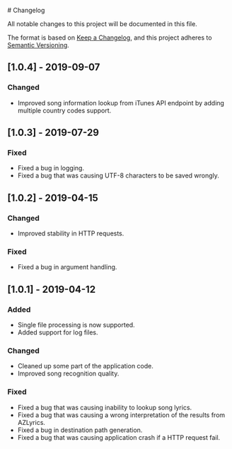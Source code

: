 # Changelog

All notable changes to this project will be documented in this file.

The format is based on [Keep a Changelog](https://keepachangelog.com/en/1.0.0/),
and this project adheres to [Semantic Versioning](https://semver.org/spec/v2.0.0.html).

## [1.0.4] - 2019-09-07

### Changed

- Improved song information lookup from iTunes API endpoint by adding multiple country codes support.

## [1.0.3] - 2019-07-29

### Fixed

- Fixed a bug in logging.
- Fixed a bug that was causing UTF-8 characters to be saved wrongly.

## [1.0.2] - 2019-04-15

### Changed

- Improved stability in HTTP requests.

### Fixed

- Fixed a bug in argument handling.

## [1.0.1] - 2019-04-12

### Added

- Single file processing is now supported.
- Added support for log files.

### Changed

- Cleaned up some part of the application code.
- Improved song recognition quality.

### Fixed

- Fixed a bug that was causing inability to lookup song lyrics.
- Fixed a bug that was causing a wrong interpretation of the results from AZLyrics.
- Fixed a bug in destination path generation.
- Fixed a bug that was causing application crash if a HTTP request fail.